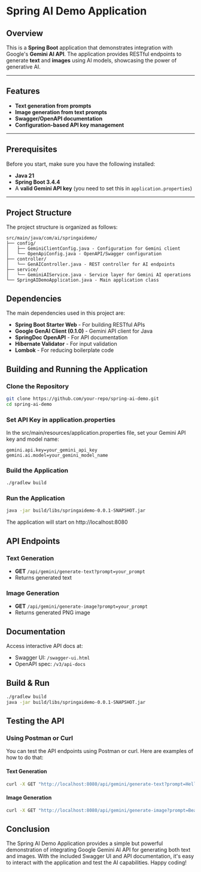 # Spring AI Demo Application

## Overview
This is a **Spring Boot** application that demonstrates integration with Google's **Gemini AI API**. The application provides RESTful endpoints to generate **text** and **images** using AI models, showcasing the power of generative AI.

---

## Features
- **Text generation from prompts**
- **Image generation from text prompts**
- **Swagger/OpenAPI documentation**
- **Configuration-based API key management**

---

## Prerequisites
Before you start, make sure you have the following installed:
- **Java 21**
- **Spring Boot 3.4.4**
- A **valid Gemini API key** (you need to set this in `application.properties`)

---

## Project Structure
The project structure is organized as follows:
```properties
src/main/java/com/ai/springaidemo/
├── config/
│   ├── GeminiClientConfig.java - Configuration for Gemini client
│   └── OpenApiConfig.java - OpenAPI/Swagger configuration
├── controller/
│   └── GenAIController.java - REST controller for AI endpoints
├── service/
│   └── GeminiAIService.java - Service layer for Gemini AI operations
└── SpringAIDemoApplication.java - Main application class
```

## Dependencies
The main dependencies used in this project are:
- **Spring Boot Starter Web** - For building RESTful APIs
- **Google GenAI Client (0.1.0)** - Gemini API client for Java
- **SpringDoc OpenAPI** - For API documentation
- **Hibernate Validator** - For input validation
- **Lombok** - For reducing boilerplate code

## Building and Running the Application
### Clone the Repository
```bash
git clone https://github.com/your-repo/spring-ai-demo.git
cd spring-ai-demo
```
### Set API Key in application.properties
In the src/main/resources/application.properties file, set your Gemini API key and model name:
```properties
gemini.api.key=your_gemini_api_key
gemini.ai.model=your_gemini_model_name
```
### Build the Application
```bash
./gradlew build
```
### Run the Application
```bash
java -jar build/libs/springaidemo-0.0.1-SNAPSHOT.jar
```
The application will start on http://localhost:8080


## API Endpoints

### Text Generation
- **GET** `/api/gemini/generate-text?prompt=your_prompt`
- Returns generated text

### Image Generation
- **GET** `/api/gemini/generate-image?prompt=your_prompt`
- Returns generated PNG image

## Documentation
Access interactive API docs at:
- Swagger UI: `/swagger-ui.html`
- OpenAPI spec: `/v3/api-docs`

## Build & Run
```bash
./gradlew build
java -jar build/libs/springaidemo-0.0.1-SNAPSHOT.jar
```

## Testing the API
### Using Postman or Curl
You can test the API endpoints using Postman or curl. Here are examples of how to do that:
#### Text Generation
```bash
curl -X GET "http://localhost:8080/api/gemini/generate-text?prompt=Hello%20world"
```
#### Image Generation
```bash
curl -X GET "http://localhost:8080/api/gemini/generate-image?prompt=Beautiful%20landscape"
```

## Conclusion
The Spring AI Demo Application provides a simple but powerful demonstration of integrating Google Gemini AI API for generating both text and images. With the included Swagger UI and API documentation, it's easy to interact with the application and test the AI capabilities. Happy coding!